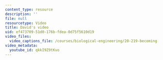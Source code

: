 ```yaml
---
content_type: resource
description: ''
file: null
resourcetype: Video
title: David's video
uid: ef473709-51d0-176b-fdea-0d75f5610d19
video_files:
  video_captions_file: /courses/biological-engineering/20-219-becoming-the-next-bill-nye-writing-and-hosting-the-educational-show-january-iap-2015/day-13-screening-final-cuts/davids-video/qkkI9Z9tKvo.vtt
video_metadata:
  youtube_id: qkkI9Z9tKvo
---
```

